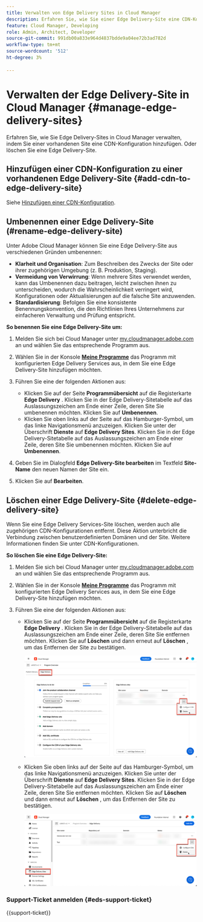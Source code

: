 ```yaml
---
title: Verwalten von Edge Delivery Sites in Cloud Manager
description: Erfahren Sie, wie Sie einer Edge Delivery-Site eine CDN-Konfiguration hinzufügen oder eine Edge Delivery-Site löschen.
feature: Cloud Manager, Developing
role: Admin, Architect, Developer
source-git-commit: 991db00a833e964d4837bdde9a04ee72b3ad782d
workflow-type: tm+mt
source-wordcount: '512'
ht-degree: 3%

---
```


# Verwalten der Edge Delivery-Site in Cloud Manager {#manage-edge-delivery-sites}

Erfahren Sie, wie Sie Edge Delivery-Sites in Cloud Manager verwalten, indem Sie einer vorhandenen Site eine CDN-Konfiguration hinzufügen. Oder löschen Sie eine Edge Delivery-Site.

## Hinzufügen einer CDN-Konfiguration zu einer vorhandenen Edge Delivery-Site {#add-cdn-to-edge-delivery-site}

Siehe [Hinzufügen einer CDN-Konfiguration](/help/implementing/cloud-manager/cdn-configurations/add-cdn-config.md).

## Umbenennen einer Edge Delivery-Site (#rename-edge-delivery-site)

Unter Adobe Cloud Manager können Sie eine Edge Delivery-Site aus verschiedenen Gründen umbenennen:

* **Klarheit und Organisation**: Zum Beschreiben des Zwecks der Site oder ihrer zugehörigen Umgebung (z. B. Produktion, Staging).
* **Vermeidung von Verwirrung**: Wenn mehrere Sites verwendet werden, kann das Umbenennen dazu beitragen, leicht zwischen ihnen zu unterscheiden, wodurch die Wahrscheinlichkeit verringert wird, Konfigurationen oder Aktualisierungen auf die falsche Site anzuwenden.
* **Standardisierung**: Befolgen Sie eine konsistente Benennungskonvention, die den Richtlinien Ihres Unternehmens zur einfacheren Verwaltung und Prüfung entspricht.

**So benennen Sie eine Edge Delivery-Site um:**

1. Melden Sie sich bei Cloud Manager unter [my.cloudmanager.adobe.com](https://my.cloudmanager.adobe.com/) an und wählen Sie das entsprechende Programm aus.
1. Wählen Sie in der Konsole **[Meine Programme](/help/implementing/cloud-manager/navigation.md#my-programs)** das Programm mit konfigurierten Edge Delivery Services aus, in dem Sie eine Edge Delivery-Site hinzufügen möchten.
1. Führen Sie eine der folgenden Aktionen aus:

   * Klicken Sie auf der Seite **Programmübersicht** auf die Registerkarte **Edge Delivery** . Klicken Sie in der Edge Delivery-Sitetabelle auf das Auslassungszeichen am Ende einer Zeile, deren Site Sie umbenennen möchten.
Klicken Sie auf **Umbenennen**.
   * Klicken Sie oben links auf der Seite auf das Hamburger-Symbol, um das linke Navigationsmenü anzuzeigen. Klicken Sie unter der Überschrift **Dienste** auf **Edge Delivery Sites**.
Klicken Sie in der Edge Delivery-Sitetabelle auf das Auslassungszeichen am Ende einer Zeile, deren Site Sie umbenennen möchten. Klicken Sie auf **Umbenennen**.

1. Geben Sie im Dialogfeld **Edge Delivery-Site bearbeiten** im Textfeld **Site-Name** den neuen Namen der Site ein.

1. Klicken Sie auf **Bearbeiten**.

## Löschen einer Edge Delivery-Site {#delete-edge-delivery-site}

Wenn Sie eine Edge Delivery Services-Site löschen, werden auch alle zugehörigen CDN-Konfigurationen entfernt. Diese Aktion unterbricht die Verbindung zwischen benutzerdefinierten Domänen und der Site. Weitere Informationen finden Sie unter CDN-Konfigurationen. <!-- https://wiki.corp.adobe.com/display/DMSArchitecture/%5BKT%5D+Cloud+Manager+2024.9.0+Release -->

**So löschen Sie eine Edge Delivery-Site:**

1. Melden Sie sich bei Cloud Manager unter [my.cloudmanager.adobe.com](https://my.cloudmanager.adobe.com/) an und wählen Sie das entsprechende Programm aus.
1. Wählen Sie in der Konsole **[Meine Programme](/help/implementing/cloud-manager/navigation.md#my-programs)** das Programm mit konfigurierten Edge Delivery Services aus, in dem Sie eine Edge Delivery-Site hinzufügen möchten.
1. Führen Sie eine der folgenden Aktionen aus:

   * Klicken Sie auf der Seite **Programmübersicht** auf die Registerkarte **Edge Delivery** . Klicken Sie in der Edge Delivery-Sitetabelle auf das Auslassungszeichen am Ende einer Zeile, deren Site Sie entfernen möchten.
Klicken Sie auf **Löschen** und dann erneut auf **Löschen** , um das Entfernen der Site zu bestätigen.

     ![Hinzufügen der Edge Delivery-Site vom Tab &quot;Edge Delivery&quot;](/help/implementing/cloud-manager/assets/cm-eds-delete1.png)

   * Klicken Sie oben links auf der Seite auf das Hamburger-Symbol, um das linke Navigationsmenü anzuzeigen. Klicken Sie unter der Überschrift **Dienste** auf **Edge Delivery Sites**.
Klicken Sie in der Edge Delivery-Sitetabelle auf das Auslassungszeichen am Ende einer Zeile, deren Site Sie entfernen möchten. Klicken Sie auf **Löschen** und dann erneut auf **Löschen** , um das Entfernen der Site zu bestätigen.


     ![Edge Delivery-Site über die Schaltfläche &quot;Edge Delivery Sites&quot;hinzufügen](/help/implementing/cloud-manager/assets/cm-eds-delete2.png)

### Support-Ticket anmelden {#eds-support-ticket}

{{support-ticket}}
